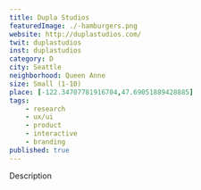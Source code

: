 ```yaml
---
title: Dupla Studios
featuredImage: ./-hamburgers.png
website: http://duplastudios.com/
twit: duplastudios
inst: duplastudios
category: D
city: Seattle
neighborhood: Queen Anne
size: Small (1-10)
place: [-122.34707781916704,47.69051889428885]
tags:
    - research
    - ux/ui
    - product
    - interactive
    - branding
published: true
---
```


Description
